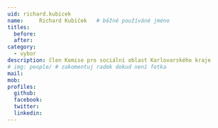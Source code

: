 ```yaml
---
uid: richard.kubicek
name:     Richard Kubíček 	# běžně používáné jméno
titles:
  before:
  after:
category:
  - vybor
description: člen Komise pro sociální oblast Karlovarského kraje
# img: people/ # zakomentuj radek dokud není fotka
mail:
mob: 
profiles:
  github:
  facebook:
  twitter:
  linkedin:
---
```



